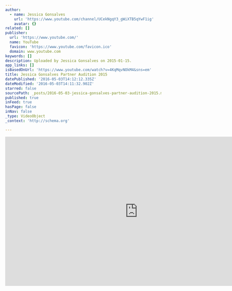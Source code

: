 ```yaml
---
author:
  - name: Jessica Gonsalves
    url: 'https://www.youtube.com/channel/UCekNgqY3_gWiXTB5qYwF1ig'
    avatar: {}
related: []
publisher:
  url: 'https://www.youtube.com/'
  name: YouTube
  favicon: 'https://www.youtube.com/favicon.ico'
  domain: www.youtube.com
keywords: []
description: Uploaded by Jessica Gonsalves on 2015-01-15.
app_links: []
isBasedOnUrl: 'https://www.youtube.com/watch?v=4KqMqvNOkM4&sns=em'
title: Jessica Gonsalves Partner Audition 2015
datePublished: '2016-05-03T14:12:12.335Z'
dateModified: '2016-05-03T14:11:32.902Z'
starred: false
sourcePath: _posts/2016-05-03-jessica-gonsalves-partner-audition-2015.md
published: true
inFeed: true
hasPage: false
inNav: false
_type: VideoObject
_context: 'http://schema.org'

---
```

<iframe src="https://cdn.embedly.com/widgets/media.html?src=https%3A%2F%2Fwww.youtube.com%2Fembed%2F4KqMqvNOkM4%3Ffeature%3Doembed&amp;url=https%3A%2F%2Fwww.youtube.com%2Fwatch%3Fv%3D4KqMqvNOkM4%26sns%3Dem&amp;image=https%3A%2F%2Fi.ytimg.com%2Fvi%2F4KqMqvNOkM4%2Fhqdefault.jpg&amp;key=b7d04c9b404c499eba89ee7072e1c4f7&amp;type=text%2Fhtml&amp;schema=youtube" width="854" height="480" scrolling="no" frameborder="0" allowfullscreen="" style=""></iframe>